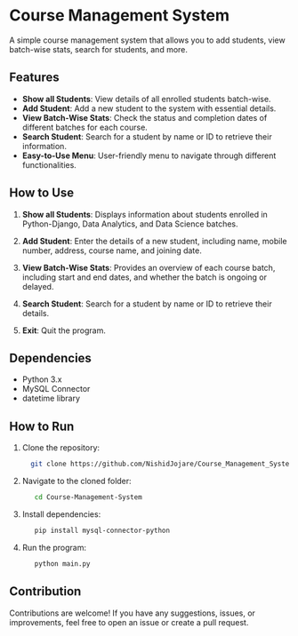 # Course Management System

A simple course management system that allows you to add students, view batch-wise stats, search for students, and more.

## Features

- **Show all Students**: View details of all enrolled students batch-wise.
- **Add Student**: Add a new student to the system with essential details.
- **View Batch-Wise Stats**: Check the status and completion dates of different batches for each course.
- **Search Student**: Search for a student by name or ID to retrieve their information.
- **Easy-to-Use Menu**: User-friendly menu to navigate through different functionalities.

## How to Use

1. **Show all Students**: Displays information about students enrolled in Python-Django, Data Analytics, and Data Science batches.

2. **Add Student**: Enter the details of a new student, including name, mobile number, address, course name, and joining date.

3. **View Batch-Wise Stats**: Provides an overview of each course batch, including start and end dates, and whether the batch is ongoing or delayed.

4. **Search Student**: Search for a student by name or ID to retrieve their details.

5. **Exit**: Quit the program.

## Dependencies

- Python 3.x
- MySQL Connector
- datetime library

## How to Run

1. Clone the repository:
    ```bash
      git clone https://github.com/NishidJojare/Course_Management_System.git
    
2. Navigate to the cloned folder:
   ```bash
      cd Course-Management-System
3. Install dependencies:
   ```bash
      pip install mysql-connector-python
4. Run the program:
   ```bash
      python main.py

## Contribution 
Contributions are welcome! If you have any suggestions, issues, or improvements, feel free to open an issue or create a pull request.






